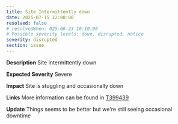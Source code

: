 ```yaml
---
title: Site Intermittently down
date: 2025-07-15 12:00:00
resolved: false
# resolvedWhen: 025-06-23 10:10:00
# Possible severity levels: down, disrupted, notice
severity: disrupted
section: issue
---
```

__Description__ Site Intermittently down

__Expected Severity__ Severe

__Impact__ Site is stuggling and occasionally down

__Links__ More information can be found in [T399439](https://phabricator.wikimedia.org/T399439)

__Update__ Things seems to be better but we're still seeing occasional downtime
